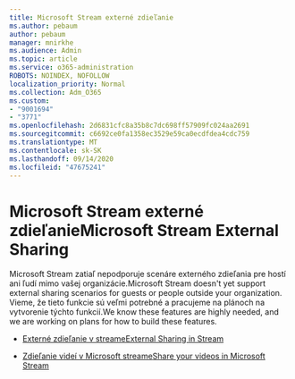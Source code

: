 ```yaml
---
title: Microsoft Stream externé zdieľanie
ms.author: pebaum
author: pebaum
manager: mnirkhe
ms.audience: Admin
ms.topic: article
ms.service: o365-administration
ROBOTS: NOINDEX, NOFOLLOW
localization_priority: Normal
ms.collection: Adm_O365
ms.custom:
- "9001694"
- "3771"
ms.openlocfilehash: 2d6831cfc8a35b8c7dc698ff57909fc024aa2691
ms.sourcegitcommit: c6692ce0fa1358ec3529e59ca0ecdfdea4cdc759
ms.translationtype: MT
ms.contentlocale: sk-SK
ms.lasthandoff: 09/14/2020
ms.locfileid: "47675241"
---
```

# <a name="microsoft-stream-external-sharing"></a><span data-ttu-id="16c9f-102">Microsoft Stream externé zdieľanie</span><span class="sxs-lookup"><span data-stu-id="16c9f-102">Microsoft Stream External Sharing</span></span>

<span data-ttu-id="16c9f-103">Microsoft Stream zatiaľ nepodporuje scenáre externého zdieľania pre hostí ani ľudí mimo vašej organizácie.</span><span class="sxs-lookup"><span data-stu-id="16c9f-103">Microsoft Stream doesn't yet support external sharing scenarios for guests or people outside your organization.</span></span> <span data-ttu-id="16c9f-104">Vieme, že tieto funkcie sú veľmi potrebné a pracujeme na plánoch na vytvorenie týchto funkcií.</span><span class="sxs-lookup"><span data-stu-id="16c9f-104">We know these features are highly needed, and we are working on plans for how to build these features.</span></span>

- [<span data-ttu-id="16c9f-105">Externé zdieľanie v streame</span><span class="sxs-lookup"><span data-stu-id="16c9f-105">External Sharing in Stream</span></span>](https://docs.microsoft.com/stream/portal-share-video#external-sharing)

- [<span data-ttu-id="16c9f-106">Zdieľanie videí v Microsoft streame</span><span class="sxs-lookup"><span data-stu-id="16c9f-106">Share your videos in Microsoft Stream</span></span>](https://docs.microsoft.com/stream/portal-share-video)
